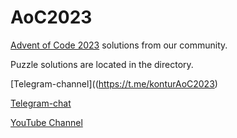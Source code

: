 # AoC2023
[Advent of Code 2023](https://adventofcode.com/) solutions from our community.

Puzzle solutions are located in the directory.

[Telegram-channel]((https://t.me/konturAoC2023)

[Telegram-chat](https://t.me/konturAoC2023_chat)

[YouTube Channel](https://www.youtube.com/c/KonturTech)
